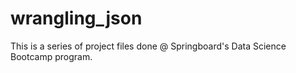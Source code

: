 # wrangling_json
This is a series of project files done @ Springboard's Data Science Bootcamp program.
